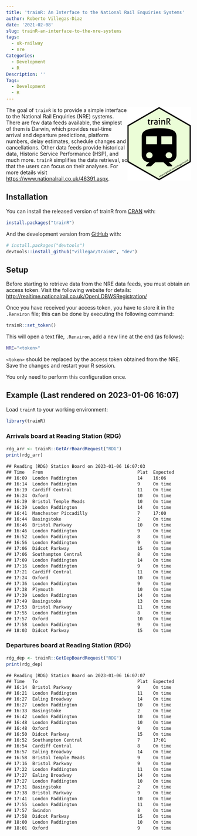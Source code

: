 ```yaml
---
title: 'trainR: An Interface to the National Rail Enquiries Systems'
author: Roberto Villegas-Diaz
date: '2021-02-08'
slug: trainR-an-interface-to-the-nre-systems
tags:
  - uk-railway
  - nre
Categories:
  - Development
  - R
Description: ''
Tags:
  - Development
  - R
---
```


<img src="https://raw.githubusercontent.com/villegar/trainR/main/inst/images/logo.png" alt="logo" align="right" height=200px/>

The goal of `trainR` is to provide a simple interface to the 
National Rail Enquiries (NRE) systems. There are few data feeds 
available, the simplest of them is Darwin, which provides real-time 
arrival and departure predictions, platform numbers, delay estimates, 
schedule changes and cancellations. Other data feeds provide historical 
data, Historic Service Performance (HSP), and much more. `trainR` 
simplifies the data retrieval, so that the users can focus on their 
analyses. For more details visit 
https://www.nationalrail.co.uk/46391.aspx.

## Installation

You can install the released version of trainR from [CRAN](https://CRAN.R-project.org) with:

``` r
install.packages("trainR")
```

And the development version from [GitHub](https://github.com/) with:

``` r
# install.packages("devtools")
devtools::install_github("villegar/trainR", "dev")
```

## Setup
Before starting to retrieve data from the NRE data feeds, you must obtain an access token. 
Visit the following website for details: http://realtime.nationalrail.co.uk/OpenLDBWSRegistration/

Once you have received your access token, you have to store it in the `.Renviron` file; this can be 
done by executing the following command:


```r
trainR::set_token()
```

This will open a text file, `.Renviron`, add a new line at the end (as follows):

```bash
NRE="<token>"
```

`<token>` should be replaced by the access token obtained from the NRE. Save the changes and restart 
your R session.

You only need to perform this configuration once.

## Example (Last rendered on 2023-01-06 16:07)

Load `trainR` to your working environment:

```r
library(trainR)
```

### Arrivals board at Reading Station (RDG)


```r
rdg_arr <- trainR::GetArrBoardRequest("RDG")
print(rdg_arr)
```

```
## Reading (RDG) Station Board on 2023-01-06 16:07:03
## Time   From                                    Plat  Expected
## 16:09  London Paddington                       14    16:06
## 16:14  London Paddington                       9     On time
## 16:19  Cardiff Central                         11    On time
## 16:24  Oxford                                  10    On time
## 16:39  Bristol Temple Meads                    10    On time
## 16:39  London Paddington                       14    On time
## 16:41  Manchester Piccadilly                   7     17:00
## 16:44  Basingstoke                             2     On time
## 16:46  Bristol Parkway                         10    On time
## 16:46  London Paddington                       9     On time
## 16:52  London Paddington                       8     On time
## 16:56  London Paddington                       9     On time
## 17:06  Didcot Parkway                          15    On time
## 17:06  Southampton Central                     8     On time
## 17:09  London Paddington                       14    On time
## 17:16  London Paddington                       9     On time
## 17:21  Cardiff Central                         11    On time
## 17:24  Oxford                                  10    On time
## 17:36  London Paddington                       9     On time
## 17:38  Plymouth                                10    On time
## 17:39  London Paddington                       14    On time
## 17:49  Basingstoke                             13    On time
## 17:53  Bristol Parkway                         11    On time
## 17:55  London Paddington                       8     On time
## 17:57  Oxford                                  10    On time
## 17:58  London Paddington                       9     On time
## 18:03  Didcot Parkway                          15    On time
```

### Departures board at Reading Station (RDG)


```r
rdg_dep <- trainR::GetDepBoardRequest("RDG")
print(rdg_dep)
```

```
## Reading (RDG) Station Board on 2023-01-06 16:07:07
## Time   To                                      Plat  Expected
## 16:14  Bristol Parkway                         9     On time
## 16:21  London Paddington                       11    On time
## 16:27  Ealing Broadway                         14    On time
## 16:27  London Paddington                       10    On time
## 16:33  Basingstoke                             2     On time
## 16:42  London Paddington                       10    On time
## 16:48  London Paddington                       10    On time
## 16:48  Oxford                                  9     On time
## 16:50  Didcot Parkway                          15    On time
## 16:52  Southampton Central                     7     17:01
## 16:54  Cardiff Central                         8     On time
## 16:57  Ealing Broadway                         14    On time
## 16:58  Bristol Temple Meads                    9     On time
## 17:16  Bristol Parkway                         9     On time
## 17:22  London Paddington                       11    On time
## 17:27  Ealing Broadway                         14    On time
## 17:27  London Paddington                       10    On time
## 17:31  Basingstoke                             2     On time
## 17:38  Bristol Parkway                         9     On time
## 17:41  London Paddington                       10    On time
## 17:55  London Paddington                       11    On time
## 17:57  Swindon                                 8     On time
## 17:58  Didcot Parkway                          15    On time
## 18:00  London Paddington                       10    On time
## 18:01  Oxford                                  9     On time
```
